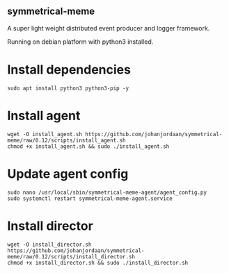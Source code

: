 ## symmetrical-meme

A super light weight distributed event producer and logger framework. 

Running on debian platform with python3 installed.

# Install dependencies
```
sudo apt install python3 python3-pip -y
```

# Install agent
```
wget -O install_agent.sh https://github.com/johanjordaan/symmetrical-meme/raw/0.12/scripts/install_agent.sh
chmod +x install_agent.sh && sudo ./install_agent.sh
```

# Update agent config
```
sudo nano /usr/local/sbin/symmetrical-meme-agent/agent_config.py
sudo systemctl restart symmetrical-meme-agent.service
```

# Install director
```
wget -O install_director.sh https://github.com/johanjordaan/symmetrical-meme/raw/0.12/scripts/install_director.sh
chmod +x install_director.sh && sudo ./install_director.sh
```
